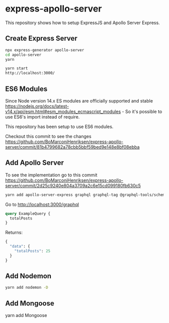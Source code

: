 # express-apollo-server

This repository shows how to setup ExpressJS and Apollo Server Express.

## Create Express Server

```bash
npx express-generator apollo-server
cd apollo-server
yarn

yarn start
http://localhost:3000/
``` 

## ES6 Modules

Since Node version 14.x ES modules are officially supported and stable <https://nodejs.org/docs/latest-v14.x/api/esm.html#esm_modules_ecmascript_modules> - So it's possible to use ES6's import instead of require.

This repository has been setup to use ES6 modules.

Checkout this commit to see the changes <https://github.com/BoMarconiHenriksen/express-apollo-server/commit/81b4799682a78cbb5bbf59bed9e148e8bf08ebba>

## Add Apollo Server

To see the implementation go to this commit <https://github.com/BoMarconiHenriksen/express-apollo-server/commit/2d25c9240e804a3709a2c6e15cd099180fb630c5>

```bash
yarn add apollo-server-express graphql graphql-tag @graphql-tools/schema
```

Go to <http://localhost:3000/graphql>

```graphql
query ExampleQuery {
  totalPosts
}
```

Returns:

```graphql
{
  "data": {
    "totalPosts": 25
  }
}
```

## Add Nodemon

```bash
yarn add nodemon -D
```

## Add Mongoose

yarn add Mongoose
